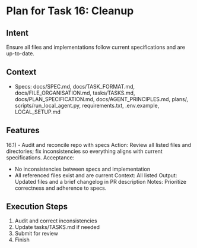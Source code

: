 # Plan for Task 16: Cleanup

## Intent
Ensure all files and implementations follow current specifications and are up-to-date.

## Context
- Specs: docs/SPEC.md, docs/TASK_FORMAT.md, docs/FILE_ORGANISATION.md, tasks/TASKS.md, docs/PLAN_SPECIFICATION.md, docs/AGENT_PRINCIPLES.md, plans/, scripts/run_local_agent.py, requirements.txt, .env.example, LOCAL_SETUP.md

## Features
16.1) - Audit and reconcile repo with specs
   Action: Review all listed files and directories; fix inconsistencies so everything aligns with current specifications.
   Acceptance:
   - No inconsistencies between specs and implementation
   - All referenced files exist and are current
   Context: All listed
   Output: Updated files and a brief changelog in PR description
   Notes: Prioritize correctness and adherence to specs.

## Execution Steps
1) Audit and correct inconsistencies
2) Update tasks/TASKS.md if needed
3) Submit for review
4) Finish
